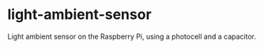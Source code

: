 # light-ambient-sensor
Light ambient sensor on the Raspberry Pi, using a photocell and a capacitor.

